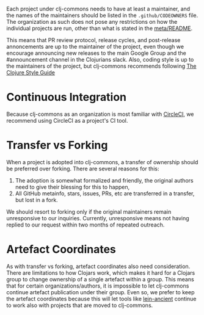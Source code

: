 Each project under clj-commons needs to have at least a maintainer, and the names of the maintainers should be listed
 in the `.github/CODEOWNERS` file. The organization as such does not pose any 
 restrictions on how the individual projects are run, other than what is stated in the 
 [meta/README](https://github.com/clj-commons/meta/README.md).

  This means that PR review protocol, release cycles, and post-release annoncements are up to the 
 maintainer of the project, even though we encourage announcing new releases to the main Google Group
 and the #announcement channel in the Clojurians slack. Also, coding style is up to the maintainers of
 the project, but clj-commons recommends following [The Clojure Style Guide](https://github.com/bbatsov/clojure-style-guide)

# Continuous Integration
 
Because clj-commons as an organization is most familiar with [CircleCI](https://circleci.com), we recommend using CircleCI
 as a project's CI tool.

# Transfer vs Forking
 
When a project is adopted into clj-commons, a transfer of ownership should be preferred over forking.
 There are several reasons for this:

1. The adoption is somewhat formalized and friendly, the original authors need to give their blessing for
 this to happen,
1. All GitHub metainfo, stars, issues, PRs, etc are transferred in a transfer, but lost in a fork.

We should resort to forking only if the original maintainers remain unresponsive to our inquiries. 
 Currently, unresponsive means not having replied to our request within two months of repeated outreach.

# Artefact Coordinates

As with transfer vs forking, artefact coordinates also need consideration. There are limitations to 
 how Clojars work, which makes it hard for a Clojars group to change ownership of a single artefact 
 within a group. This means that for certain organizations/authors, it is impossible to let clj-commons
 continue artefact publication under their group. Even so, we prefer to keep the artefact coordinates 
 because this will let tools like [lein-ancient](https://github.com/xsc/lein-ancient) continue to work
 also with projects that are moved to clj-commons.
